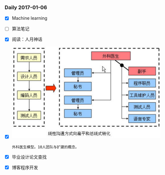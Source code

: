### Daily 2017-01-06

- [x] Machine learning

- [ ] 算法笔记

- [x] 阅读：人月神话

- [x] ![](../img/c3.jpg)

      外科医生模型。10人团队与扩建的概念。

- [x] 毕业设计论文查找

- [x] 博客程序开发
